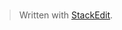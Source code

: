 
# 

> Written with [StackEdit](https://stackedit.io/).
<!--stackedit_data:
eyJoaXN0b3J5IjpbMTU0MzU0NTA2Myw3MzA5OTgxMTZdfQ==
-->